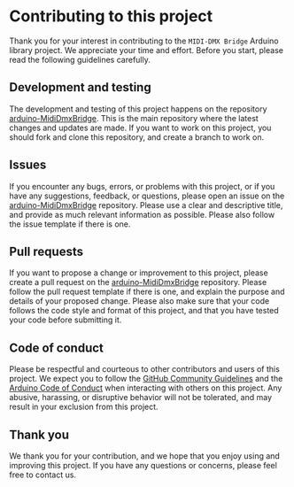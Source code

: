 # Contributing to this project

Thank you for your interest in contributing to the `MIDI-DMX Bridge`
Arduino library project. We appreciate your time and effort. Before you start, please read the following guidelines carefully.

## Development and testing

The development and testing of this project happens on the repository [arduino-MidiDmxBridge](https://github.com/chrisneukam/arduino-MidiDmxBridge). This is the main repository where the latest changes and updates are made. If you want to work on this project, you should fork and clone this repository, and create a branch to work on.

## Issues

If you encounter any bugs, errors, or problems with this project, or if you have any suggestions, feedback, or questions, please open an issue on the [arduino-MidiDmxBridge](https://github.com/chrisneukam/arduino-MidiDmxBridge) repository. Please use a clear and descriptive title, and provide as much relevant information as possible. Please also follow the issue template if there is one.

## Pull requests

If you want to propose a change or improvement to this project, please create a pull request on the [arduino-MidiDmxBridge](https://github.com/chrisneukam/arduino-MidiDmxBridge) repository. Please follow the pull request template if there is one, and explain the purpose and details of your proposed change. Please also make sure that your code follows the code style and format of this project, and that you have tested your code before submitting it.

## Code of conduct

Please be respectful and courteous to other contributors and users of this project. We expect you to follow the [GitHub Community Guidelines](https://docs.github.com/en/get-started/exploring-projects-on-github/contributing-to-a-project) and the [Arduino Code of Conduct](https://arduino.stackexchange.com/conduct) when interacting with others on this project. Any abusive, harassing, or disruptive behavior will not be tolerated, and may result in your exclusion from this project.

## Thank you

We thank you for your contribution, and we hope that you enjoy using and improving this project. If you have any questions or concerns, please feel free to contact us.
